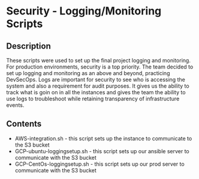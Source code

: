 # Security - Logging/Monitoring Scripts

## Description 
These scripts were used to set up the final project logging and monitoring. For production environments, security is a top priority. The team decided to set up logging and monitoring as an above and beyond, practicing DevSecOps. Logs are important for security to see who is accessing the system and also a requirement for audit purposes. It gives us the ability to track what is goin on in all the instances and gives the team the ability to use logs to troubleshoot while retaining transparency of infrastructure events. 

## Contents
* AWS-integration.sh - this script sets up the instance to communicate to the S3 bucket
* GCP-ubuntu-loggingsetup.sh - this script sets up our ansible server to communicate with the S3 bucket
* GCP-CentOs-loggingsetup.sh - this script sets up our prod server to communicate with the S3 bucket 
